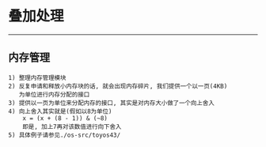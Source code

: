 # **叠加处理** #
***


## **内存管理** ##
    1) 整理内存管理模块
    2) 反复申请和释放小内存块的话, 就会出现内存碎片, 我们提供一个以一页(4KB)
       为单位进行内存分配的接口
    3) 提供以一页为单位来分配内存的接口, 其实是对内存大小做了一个向上舍入
    4) 向上舍入其实就是(假如以8为单位)
        x = (x + (8 - 1)) & (~8)
        即是, 加上7再对该数值进行向下舍入
    5) 具体例子请参见./os-src/toyos43/
